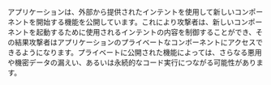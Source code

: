 
アプリケーションは、外部から提供されたインテントを使用して新しいコンポーネントを開始する機能を公開しています。これにより攻撃者は、新しいコンポーネントを起動するために使用されるインテントの内容を制御することができ、その結果攻撃者はアプリケーションのプライベートなコンポーネントにアクセスできるようになります。プライベートに公開された機能によっては、さらなる悪用や機密データの漏えい、あるいは永続的なコード実行につながる可能性があります。
